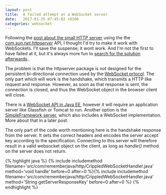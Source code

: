 ```yaml
---
layout: post
title:  A failed attempt at a WebSocket server
date:   2017-01-25 07:45:02 +0100
categories: websocket
---
```


Following the [post about the small HTTP server][http-post] using the the [*com.sun.net.httpserver*][sun-httpserver] API, I thought I'd try to make it work with WebSockets. I'll save the suspense; it wont work. And I'm not the first to have failed at it, but it's always more fun to [search for the solution afterwards][fail]..

The problem is that the httpserver package is not designed for the persistent bi-directional connection used by the [WebSocket prtocol][websocket]. The only part which will work is the handshake, which transmits a HTTP like request and response. However, as soon as that response is sent, the connection is closed, and thus the WebSocket object in the browser client will close.

There is a [WebSocket API in Java EE][ee-api], however it will require an application server like Glassfish or Tomcat to run. Another option is the [SimpleFramework server][simpleframework], which also includes a WebSocket implementation. More about that in a later post.

The only part of the code worth mentioning here is the handshake response from the server. It sets the correct headers and encodes the server accept key according to the specification. Connecting to this server will therefore result in a valid websocket object on the client, as long as *handle()* method on the server does not return.

{% highlight java %}
{% include includemethod filename='src/com/rememberjava/http/CrippledWebSocketHandler.java' method='void handle' before=0  after=0 %}{% include includemethod filename='src/com/rememberjava/http/CrippledWebSocketHandler.java' method='String getServerResponseKey' before=0  after=0 %}
{% endhighlight %}

[http-post]: /http/2017/01/20/simple_http_server.html
[sun-httpserver]: https://docs.oracle.com/javase/8/docs/jre/api/net/httpserver/spec/com/sun/net/httpserver/package-summary.html
[websocket]: https://tools.ietf.org/html/rfc6455
[fail]: https://duckduckgo.com/?q=com.sun.net.httpserver+websockets&t=hs&ia=web
[ee-api]: http://www.oracle.com/technetwork/articles/java/jsr356-1937161.html
[simpleframework]: http://www.simpleframework.org/
